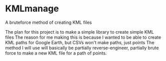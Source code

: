 # KMLmanage
A bruteforce method of creating KML files

The plan for this project is to make a simple library to create simple KML files
The reason for me making this is because I wanted to be able to create KML paths for Google Earth, but CSVs won't make paths, just points
The method I will use will basically be partially reverse-engineer, partially brute force to make a new KML file for a path of points.
